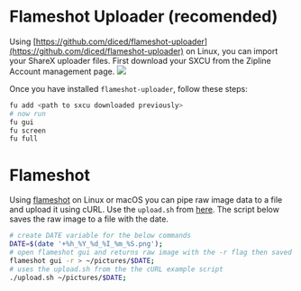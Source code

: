 # Flameshot Uploader (recomended)
Using [https://github.com/diced/flameshot-uploader](https://github.com/diced/flameshot-uploader) on Linux, you can import your ShareX uploader files.
First download your SXCU from the Zipline Account management page.
![](https://i.diced.tech/u/h3bwmK.png)

Once you have installed `flameshot-uploader`, follow these steps:

```sh
fu add <path to sxcu downloaded previously>
# now run 
fu gui
fu screen
fu full
```

# Flameshot
Using [flameshot](https://flameshot.org/) on Linux or macOS you can pipe raw image data to a file and upload it using cURL.
Use the `upload.sh` from [here](/docs/uploaders/curl). The script below saves the raw image to a file with the date.

```bash title="ss.sh"
# create DATE variable for the below commands
DATE=$(date '+%h_%Y_%d_%I_%m_%S.png');
# open flameshot gui and returns raw image with the -r flag then saved to ~/pictures/$DATE
flameshot gui -r > ~/pictures/$DATE;
# uses the upload.sh from the the cURL example script
./upload.sh ~/pictures/$DATE;
```
